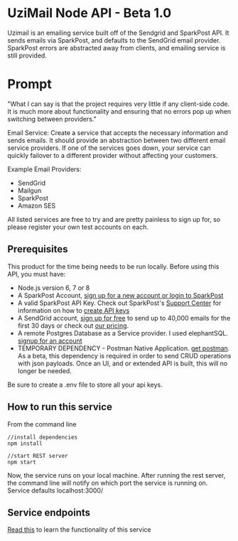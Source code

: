 # UziMail Node API - Beta 1.0

Uzimail is an emailing service built off of the Sendgrid and SparkPost API. It
sends emails via SparkPost, and defaults to the SendGrid email provider.
SparkPost errors are abstracted away from clients, and emailing service is still
provided.

# Prompt

"What I can say is that the project requires very little if any client-side
code. It is much more about functionality and ensuring that no errors pop up
when switching between providers."

Email Service: Create a service that accepts the necessary information and sends
emails. It should provide an abstraction between two different email service
providers. If one of the services goes down, your service can quickly failover
to a different provider without affecting your customers.

Example Email Providers:

* SendGrid
* Mailgun
* SparkPost
* Amazon SES

All listed services are free to try and are pretty painless to sign up for, so
please register your own test accounts on each.

## Prerequisites

This product for the time being needs to be run locally. Before using this API,
you must have:

* Node.js version 6, 7 or 8
* A SparkPost Account,
  [sign up for a new account or login to SparkPost](https://app.sparkpost.com/)
* A valid SparkPost API Key. Check out SparkPost's
  [Support Center](https://support.sparkpost.com/) for information on how to
  [create API keys](https://support.sparkpost.com/customer/portal/articles/1933377-create-api-keys)
* A SendGrid account,
  [sign up for free](https://sendgrid.com/free?source=sendgrid-nodejs) to send
  up to 40,000 emails for the first 30 days or check out
  [our pricing](https://sendgrid.com/pricing?source=sendgrid-nodejs).
* A remote Postgres Database as a Service provider. I used elephantSQL.
  [signup for an account](https://customer.elephantsql.com/login)
* TEMPORARY DEPENDENCY - Postman Native Application.
  [get postman](https://www.getpostman.com/). As a beta, this dependency is
  required in order to send CRUD operations with json payloads. Once an UI, and
  or extended API is built, this will no longer be needed.

Be sure to create a .env file to store all your api keys.

## How to run this service

From the command line

```cli
//install dependencies
npm install

//start REST server
npm start
```

Now, the service runs on your local machine. After running the rest server, the
command line will notify on which port the service is running on. Service
defaults localhost:3000/

## Service endpoints

[Read this](/server/SERVICE_ENDPOINTS.md) to learn the functionality of this
service
